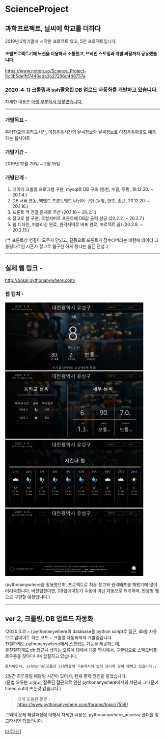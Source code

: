 # ScienceProject
## 과학프로젝트, 날씨에 학교를 더하다

2019년 2학기말에 시작한 프로젝트 였고, 5인 프로젝트입니다.
  #### 조별프로젝트기에 노션을 이용해서 소통했고, 브레인 스토밍과 개발 과정까지 공유했습니다.
  https://www.notion.so/Science_Project-9c3b5deffd7446eda3b27296d446757e
  
### 2020-4-1) 크롤링과 ssh활용한 DB 업로드 자동화를 개발하고 있습니다.
자세한 내용은 <a href="#versionUp">아랫 부분에서 덧붙였습니다.</a>

***
### 개발목표 - 
우리학교의 등하교시간, 아침운동시간의 날씨정보와 날씨정보로 아침운동확률도 예측하는 웹사이트

### 개발기간 - 
2019년 12월 20일 ~ 2월 15일
### 개발단계 - 
1. 데이터 크롤링 프로그램 구현, mysql로 DB 구축 (동현, 수필, 두평, 19.12.20. ~ 20.1.4.) 
2. DB 서버 연동, 백엔드 프론트엔드 나뉘어 구현 (두평, 현호, 종근, 20.12.20. ~ 20.1.16.)
3. 프론트 백 연결 문제로 무산 (20.1.16 ~ 20.2.1.)
4. 장고로 웹 구현, 로컬서버로 프론트에 DB값 출력 성공 (20.2.2. ~ 20.2.7.)
5. 웹 디자인, 퍼블리싱 완료, 원격서버로 배포 완료, 프로젝트 끝! (20.2.8. ~ 20.2.15.)

(백 프론트상 연결이 도무지 안되고, 갈등으로 프론트가 잠수타버리는 바람에 데이터 크롤링파트인 저혼자 장고로 웹구현 하게 됬다는 슬픈 전설..)
***
## 실제 웹 링크 - 
http://bosal.pythonanywhere.com/
### 웹 캡쳐 -
<img src="/readme_img/1.png" width="450px" height="auto" title="메인컨텐츠" alt="프로젝트웹사이트캡처"></img><br/>
<img src="/readme_img/2.png" width="450px" height="auto" title="세부정보컨텐츠" alt="프로젝트웹사이트캡처"></img><br/>
<img src="/readme_img/3.png" width="450px" height="auto" title="시간별컨텐츠" alt="프로젝트웹사이트캡처"></img><br/>
<img src="/readme_img/4.png" width="450px" height="auto" title="푸터" alt="프로젝트웹사이트캡처"></img><br/>

(pythonanywhere를 활용했으며, 프로젝트로 처음 장고와 원격배포를 해봤기에 많이 어리숙합니다.
버전업한다면, DB업데이트가 수동이 아닌 자동으로 되게하며, 반응형 웹으로 구현할 예정입니다.)

***

## ver 2, 크롤링, DB 업로드 자동화<a name="versionUp"></a>
(2020.3.31.~)
pythonanywhere의 database를 python script로 접근, db를 자동으로 업데이트 하는 코드 + 크롤링 자동화까지 개발중입니다.  
친절하게도 pythonanywhere에서 스크립트 기능을 제공하는데,  
불친절하게도 db 접근시 생기는 오류에 대해서 대충 명시해서, 구글링으로 스텍오버플로우등을 찾아다니며 삽질하고 있습니다. 

` 혼자이면서, sshtunnel모듈과 ssh연결의 기본지식이 없다 보니까 많이 애먹고 있습니다;; `

2일간 하루종일 매달릴 시간이 있어서, 현재 문제 원인을 알았습니다.   
(문법 오류는 고쳤고, 잘못된 접근으로 인한 pythonanywhere에서의 차단과 그때문에 timed out이 뜨는것 같습니다.)

> 크게 도움된 문헌 : https://www.pythonanywhere.com/forums/topic/7558/

그외의 문제 해결과정에 대해서 자세한 내용은, pythonanywhere_access/ 폴더를 참고하시면 되겠습니다. 

<a href="https://github.com/Kimdonghyeon7645/ScienceProject/tree/master/pythonanywhere_access">바로가기</a>
